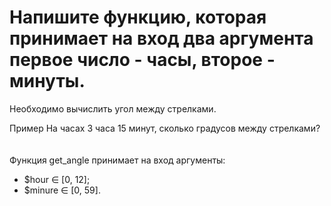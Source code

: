 # Напишите функцию, которая принимает на вход два аргумента первое число - часы, второе - минуты.  
Необходимо вычислить угол между стрелками.
  
Пример На часах 3 часа 15 минут, сколько градусов между стрелками? 
<br>  
<br>
Функция get_angle принимает на вход аргументы:
- $hour ∈ [0, 12];
- $minure ∈ [0, 59].
